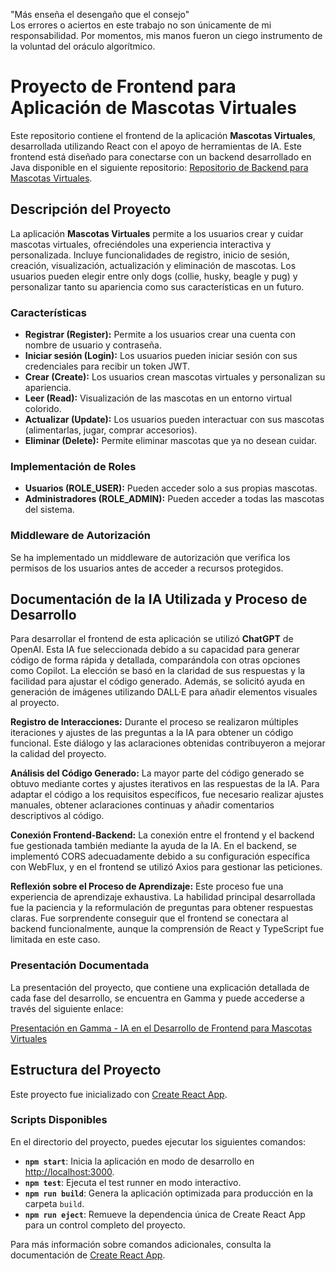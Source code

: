 "Más enseña el desengaño que el consejo"  
Los errores o aciertos en este trabajo no son únicamente de mi responsabilidad. Por momentos, mis manos fueron un ciego instrumento de la voluntad del oráculo algorítmico.


# Proyecto de Frontend para Aplicación de Mascotas Virtuales

Este repositorio contiene el frontend de la aplicación **Mascotas Virtuales**, desarrollada utilizando React con el apoyo de herramientas de IA. Este frontend está diseñado para conectarse con un backend desarrollado en Java disponible en el siguiente repositorio: [Repositorio de Backend para Mascotas Virtuales](https://github.com/SergiSancho/mascota-virtual-backend).

## Descripción del Proyecto

La aplicación **Mascotas Virtuales** permite a los usuarios crear y cuidar mascotas virtuales, ofreciéndoles una experiencia interactiva y personalizada. Incluye funcionalidades de registro, inicio de sesión, creación, visualización, actualización y eliminación de mascotas. Los usuarios pueden elegir entre only dogs (collie, husky, beagle y pug) y personalizar tanto su apariencia como sus características en un futuro.

### Características

- **Registrar (Register):** Permite a los usuarios crear una cuenta con nombre de usuario y contraseña.
- **Iniciar sesión (Login):** Los usuarios pueden iniciar sesión con sus credenciales para recibir un token JWT.
- **Crear (Create):** Los usuarios crean mascotas virtuales y personalizan su apariencia.
- **Leer (Read):** Visualización de las mascotas en un entorno virtual colorido.
- **Actualizar (Update):** Los usuarios pueden interactuar con sus mascotas (alimentarlas, jugar, comprar accesorios).
- **Eliminar (Delete):** Permite eliminar mascotas que ya no desean cuidar.

### Implementación de Roles

- **Usuarios (ROLE_USER):** Pueden acceder solo a sus propias mascotas.
- **Administradores (ROLE_ADMIN):** Pueden acceder a todas las mascotas del sistema.

### Middleware de Autorización

Se ha implementado un middleware de autorización que verifica los permisos de los usuarios antes de acceder a recursos protegidos.

## Documentación de la IA Utilizada y Proceso de Desarrollo

Para desarrollar el frontend de esta aplicación se utilizó **ChatGPT** de OpenAI. Esta IA fue seleccionada debido a su capacidad para generar código de forma rápida y detallada, comparándola con otras opciones como Copilot. La elección se basó en la claridad de sus respuestas y la facilidad para ajustar el código generado. Además, se solicitó ayuda en generación de imágenes utilizando DALL·E para añadir elementos visuales al proyecto.

**Registro de Interacciones:** Durante el proceso se realizaron múltiples iteraciones y ajustes de las preguntas a la IA para obtener un código funcional. Este diálogo y las aclaraciones obtenidas contribuyeron a mejorar la calidad del proyecto.

**Análisis del Código Generado:** La mayor parte del código generado se obtuvo mediante cortes y ajustes iterativos en las respuestas de la IA. Para adaptar el código a los requisitos específicos, fue necesario realizar ajustes manuales, obtener aclaraciones continuas y añadir comentarios descriptivos al código.

**Conexión Frontend-Backend:** La conexión entre el frontend y el backend fue gestionada también mediante la ayuda de la IA. En el backend, se implementó CORS adecuadamente debido a su configuración específica con WebFlux, y en el frontend se utilizó Axios para gestionar las peticiones.

**Reflexión sobre el Proceso de Aprendizaje:** Este proceso fue una experiencia de aprendizaje exhaustiva. La habilidad principal desarrollada fue la paciencia y la reformulación de preguntas para obtener respuestas claras. Fue sorprendente conseguir que el frontend se conectara al backend funcionalmente, aunque la comprensión de React y TypeScript fue limitada en este caso.

### Presentación Documentada

La presentación del proyecto, que contiene una explicación detallada de cada fase del desarrollo, se encuentra en Gamma y puede accederse a través del siguiente enlace:

[Presentación en Gamma - IA en el Desarrollo de Frontend para Mascotas Virtuales](https://gamma.app/docs/IA-en-el-Desarrollo-de-Frontend-para-Mascotas-Virtuales-ymwd8052slokqig)

## Estructura del Proyecto

Este proyecto fue inicializado con [Create React App](https://github.com/facebook/create-react-app).

### Scripts Disponibles

En el directorio del proyecto, puedes ejecutar los siguientes comandos:

- **`npm start`**: Inicia la aplicación en modo de desarrollo en [http://localhost:3000](http://localhost:3000).
- **`npm test`**: Ejecuta el test runner en modo interactivo.
- **`npm run build`**: Genera la aplicación optimizada para producción en la carpeta `build`.
- **`npm run eject`**: Remueve la dependencia única de Create React App para un control completo del proyecto.

Para más información sobre comandos adicionales, consulta la documentación de [Create React App](https://facebook.github.io/create-react-app/docs/getting-started).


